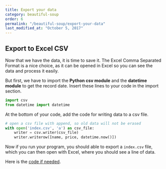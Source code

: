 ```yaml
---
title: Export your data
category: beautiful-soup
order: 6
permalink: "/beautiful-soup/export-your-data"
last_modified_at: "October 5, 2017"
---
```


## Export to Excel CSV

Now that we have the data, it is time to save it. The Excel Comma Separated Format is a nice choice, as it can be opened in Excel so you can see the data and process it easily.

But first, we have to import the **Python csv module** and the **datetime module** to get the record date. Insert these lines to your code in the import section.

``` python
import csv
from datetime import datetime
```

At the bottom of your code, add the code for writing data to a csv file.

``` python
# open a csv file with append, so old data will not be erased
with open('index.csv', 'a') as csv_file:
	writer = csv.writer(csv_file)
	writer.writerow([name, price, datetime.now()])
```

Now if you run your program, you should able to export a `index.csv` file, which you can then open with Excel, where you should see a line of data.

Here is the [code if needed](../code/bs-bloomberg.py).
